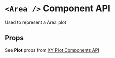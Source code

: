 # `<Area />` Component API

Used to represent a Area plot

## Props

See **Plot** props from [XY Plot Components API](XYPlot.md)
